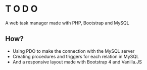 # T O D O 

A web task manager made with PHP, Bootstrap and MySQL

## How?

- Using PDO to make the connection with the MySQL server
- Creating procedures and triggers for each relation in  MySQL 
- And a responsive layout made with Bootstrap 4 and Vanilla.JS
